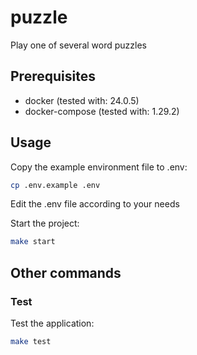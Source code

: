 # puzzle

Play one of several word puzzles

## Prerequisites

- docker (tested with: 24.0.5)
- docker-compose (tested with: 1.29.2)

## Usage

Copy the example environment file to .env:

```bash
cp .env.example .env
```

Edit the .env file according to your needs

Start the project:

```bash
make start
```

## Other commands

### Test

Test the application:

```bash
make test
```